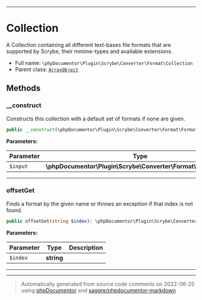 ***

# Collection

A Collection containing all different text-bases file formats that are supported by Scrybe, their mmime-types and
available extensions.



* Full name: `\phpDocumentor\Plugin\Scrybe\Converter\Format\Collection`
* Parent class: [`ArrayObject`](../../../../../ArrayObject.md)




## Methods


### __construct

Constructs this collection with a default set of formats if none are given.

```php
public __construct(\phpDocumentor\Plugin\Scrybe\Converter\Format\Format[]|null $input = null): mixed
```








**Parameters:**

| Parameter | Type | Description |
|-----------|------|-------------|
| `$input` | **\phpDocumentor\Plugin\Scrybe\Converter\Format\Format[]&#124;null** |  |




***

### offsetGet

Finds a format by the given name or throws an exception if that index is not found.

```php
public offsetGet(string $index): \phpDocumentor\Plugin\Scrybe\Converter\Format\Format
```








**Parameters:**

| Parameter | Type | Description |
|-----------|------|-------------|
| `$index` | **string** |  |




***


***
> Automatically generated from source code comments on 2022-06-25 using [phpDocumentor](http://www.phpdoc.org/) and [saggre/phpdocumentor-markdown](https://github.com/Saggre/phpDocumentor-markdown)
